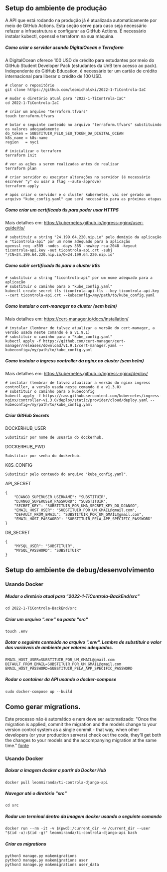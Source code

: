 ## Setup do ambiente de produção
A API que está rodando na produção já é atualizada automaticamente por meio de GitHub Actions. Esta seção serve para caso seja necessário refazer a infraestrutura e configurar as GitHub Actions. É necessário instalar kubectl, openssl e terraform na sua máquina.

##### Como criar o servidor usando DigitalOcean e Terraform
A DigitalOcean oferece 100 USD de crédito para estudantes por meio do GitHub Student Developer Pack (estudantes da UnB tem acesso ao pack). Independente do GitHub Education, é necessário ter um cartão de crédito internacional para liberar o crédito de 100 USD.

```
# clonar o repositório
git clone https://github.com/leomichalski/2022-1-TiControla-IaC

# mudar o diretório atual para "2022-1-TiControla-IaC"
cd 2022-1-TiControla-IaC

# criar um arquivo "terraform.tfvars"
touch terraform.tfvars

# botar o seguinte conteúdo no arquivo "terraform.tfvars" substituindo os valores adequadamente
do_token = SUBSTITUIR_PELO_SEU_TOKEN_DA_DIGITAL_OCEAN
k8s_name = k8s-name
region   = nyc1

# inicializar o terraform
terraform init

# ver as ações a serem realizadas antes de realizar
terraform plan

# criar servidor ou executar alterações no servidor (é necessário escrever "y" ou usar a flag --auto-approve)
terraform apply

# após criar o servidor e o cluster kubernetes, vai ser gerado um arquivo "kube_config.yaml" que será necessário para as próximas etapas
```

##### Como criar um certificado tls para poder usar HTTPS
Mais detalhes em: https://kubernetes.github.io/ingress-nginx/user-guide/tls/

```
# substituir a string "24.199.64.220.nip.io" pelo domínio da aplicação e "ticontrola-api" por um nome adequado para a aplicação
openssl req -x509 -nodes -days 365 -newkey rsa:2048 -keyout ticontrola-api.key -out ticontrola-api.crt -subj "/CN=24.199.64.220.nip.io/O=24.199.64.220.nip.io"
```

##### Como subir certificado tls para o cluster k8s

```
# substituir a string "ticontrola-api" por um nome adequado para a aplicação
# substituir o caminho para o "kube_config.yaml"
kubectl create secret tls ticontrola-api-tls --key ticontrola-api.key --cert ticontrola-api.crt --kubeconfig=/my/path/to/kube_config.yaml
```

##### Como instalar o cert-manager no cluster (sem helm)

Mais detalhes em: <https://cert-manager.io/docs/installation/>

```
# instalar (lembrar de talvez atualizar a versão do cert-manager, a versão usada neste comando é a v1.9.1)
# substituir o caminho para o "kube_config.yaml"
kubectl apply -f https://github.com/cert-manager/cert-manager/releases/download/v1.9.1/cert-manager.yaml --kubeconfig=/my/path/to/kube_config.yaml
```

##### Como instalar o ingress controller da nginx no cluster (sem helm)

Mais detalhes em: <https://kubernetes.github.io/ingress-nginx/deploy/>

```
# instalar (lembrar de talvez atualizar a versão do nginx ingress controller, a versão usada neste comando é a v1.3.0)
# substituir o caminho para o kubeconfig
kubectl apply -f https://raw.githubusercontent.com/kubernetes/ingress-nginx/controller-v1.3.0/deploy/static/provider/cloud/deploy.yaml --kubeconfig=/my/path/to/kube_config.yaml
```

##### Criar GitHub Secrets

DOCKERHUB_USER
```
Substituir por nome de usuario do dockerhub.
```

DOCKERHUB_PWD
```
Substituir por senha do dockerhub.
```

K8S_CONFIG
```
Substituir pelo conteudo do arquivo "kube_config.yaml".
```

API_SECRET
```
{
    "DJANGO_SUPERUSER_USERNAME": "SUBSTITUIR",
    "DJANGO_SUPERUSER_PASSWORD": "SUBSTITUIR",
    "SECRET_KEY": "SUBSTITUIR_POR_UMA_SECRET_KEY_DO_DJANGO",
    "EMAIL_HOST_USER": "SUBSTITUIR_POR_UM_GMAIL@gmail.com",
    "DEFAULT_FROM_EMAIL": "SUBSTITUIR_POR_UM_GMAIL@gmail.com",
    "EMAIL_HOST_PASSWORD": "SUBSTITUIR_PELA_APP_SPECIFIC_PASSWORD"
}
```

DB_SECRET
```
{
    "MYSQL_USER": "SUBSTITUIR",
    "MYSQL_PASSWORD": "SUBSTITUIR"
}
```


## Setup do ambiente de debug/desenvolvimento

### Usando Docker

##### Mudar o diretório atual para "2022-1-TiControla-BackEnd/src"
```
cd 2022-1-TiControla-BackEnd/src
```

##### Criar um arquivo ".env" na pasta "src"
```
touch .env
```

##### Botar o seguinte conteúdo no arquivo ".env". Lembre de substituir o valor das variáveis de ambiente por valores adequados.
```
EMAIL_HOST_USER=SUBSTITUIR_POR_UM_GMAIL@gmail.com
DEFAULT_FROM_EMAIL=SUBSTITUIR_POR_UM_GMAIL@gmail.com
EMAIL_HOST_PASSWORD=SUBSTITUIR_PELA_APP_SPECIFIC_PASSWORD
```

##### Rodar o container da API usando o docker-compose
```
sudo docker-compose up --build
```

## Como gerar migrations. 
Este processo não é automático e nem deve ser automatizado: "Once the migration is applied, commit the migration and the models change to your version control system as a single commit - that way, when other developers (or your production servers) check out the code, they’ll get both the changes to your models and the accompanying migration at the same time." [fonte](https://docs.djangoproject.com/en/4.1/topics/migrations/#workflow)

### Usando Docker

##### Baixar a imagem docker a partir do Docker Hub
```
docker pull leommiranda/ti-controla-django-api
```

##### Navegar até o diretório "src"

```
cd src
```

##### Rodar um terminal dentro da imagem docker usando o seguinte comando
```
docker run --rm -it -v $(pwd):/current_dir -w /current_dir --user "$(id -u):$(id -g)" leommiranda/ti-controla-django-api bash
```

##### Criar as migrations
```
python3 manage.py makemigrations
python3 manage.py makemigrations user
python3 manage.py makemigrations user_data
```
